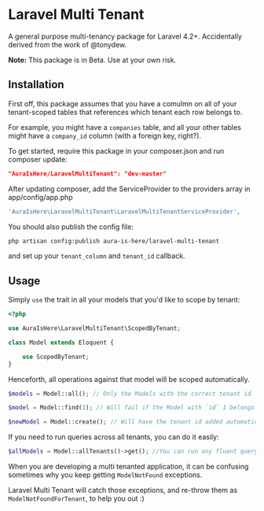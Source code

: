 Laravel Multi Tenant
====================

A general purpose multi-tenancy package for Laravel 4.2+. Accidentally derived from the work of @tonydew.

**Note:** This package is in Beta. Use at your own risk.

## Installation

First off, this package assumes that you have a comulmn on all of your tenant-scoped tables that references which tenant each row belongs to.

For example, you might have a `companies` table, and all your other tables might have a `company_id` column (with a foreign key, right?).

To get started, require this package in your composer.json and run composer update:

```json
"AuraIsHere/LaravelMultiTenant": "dev-master"
```

After updating composer, add the ServiceProvider to the providers array in app/config/app.php

```php
'AuraIsHere\LaravelMultiTenant\LaravelMultiTenantServiceProvider',
```

You should also publish the config file:

```bash
php artisan config:publish aura-is-here/laravel-multi-tenant
```

and set up your `tenant_column` and `tenant_id` callback.

## Usage

Simply `use` the trait in all your models that you'd like to scope by tenant:

```php
<?php

use AuraIsHere\LaravelMultiTenant\ScopedByTenant;

class Model extends Eloquent {

    use ScopedByTenant;
}
```

Henceforth, all operations against that model will be scoped automatically.

```php
$models = Model::all(); // Only the Models with the correct tenant id

$model = Model::find(1); // Will fail if the Model with `id` 1 belongs to a differant tenant

$newModel = Model::create(); // Will have the tenant id added automatically
```

If you need to run queries across all tenants, you can do it easily:

```php
$allModels = Model::allTenants()->get(); //You can run any fluent query builder methods here, and they will not be scoped by tenant
```

When you are developing a multi tenanted application, it can be confusing sometimes why you keep getting `ModelNotFound` exceptions.

Laravel Multi Tenant will catch those exceptions, and re-throw them as `ModelNotFoundForTenant`, to help you out :)
